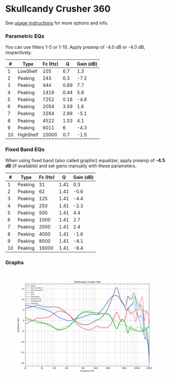 # Skullcandy Crusher 360
See [usage instructions](https://github.com/jaakkopasanen/AutoEq#usage) for more options and info.

### Parametric EQs
You can use filters 1-5 or 1-10. Apply preamp of -4.0 dB or -4.0 dB, respectively.

|   # | Type      |   Fc (Hz) |    Q |   Gain (dB) |
|-----|-----------|-----------|------|-------------|
|   1 | LowShelf  |       105 | 0.7  |         1.3 |
|   2 | Peaking   |       243 | 0.3  |        -7.2 |
|   3 | Peaking   |       444 | 0.69 |         7.7 |
|   4 | Peaking   |      1419 | 0.44 |         5.8 |
|   5 | Peaking   |      7252 | 0.18 |        -4.6 |
|   6 | Peaking   |      2054 | 3.59 |         1.6 |
|   7 | Peaking   |      3264 | 2.89 |        -5.1 |
|   8 | Peaking   |      4522 | 1.53 |         4.1 |
|   9 | Peaking   |      6011 | 6    |        -4.3 |
|  10 | HighShelf |     10000 | 0.7  |        -1.5 |

### Fixed Band EQs
When using fixed band (also called graphic) equalizer, apply preamp of **-4.5 dB** (if available) and set gains manually with these parameters.

|   # | Type    |   Fc (Hz) |    Q |   Gain (dB) |
|-----|---------|-----------|------|-------------|
|   1 | Peaking |        31 | 1.41 |         0.3 |
|   2 | Peaking |        62 | 1.41 |        -0.6 |
|   3 | Peaking |       125 | 1.41 |        -4.4 |
|   4 | Peaking |       250 | 1.41 |        -2.3 |
|   5 | Peaking |       500 | 1.41 |         4.4 |
|   6 | Peaking |      1000 | 1.41 |         2.7 |
|   7 | Peaking |      2000 | 1.41 |         2.4 |
|   8 | Peaking |      4000 | 1.41 |        -1.6 |
|   9 | Peaking |      8000 | 1.41 |        -4.1 |
|  10 | Peaking |     16000 | 1.41 |        -8.4 |

### Graphs
![](./Skullcandy%20Crusher%20360.png)
